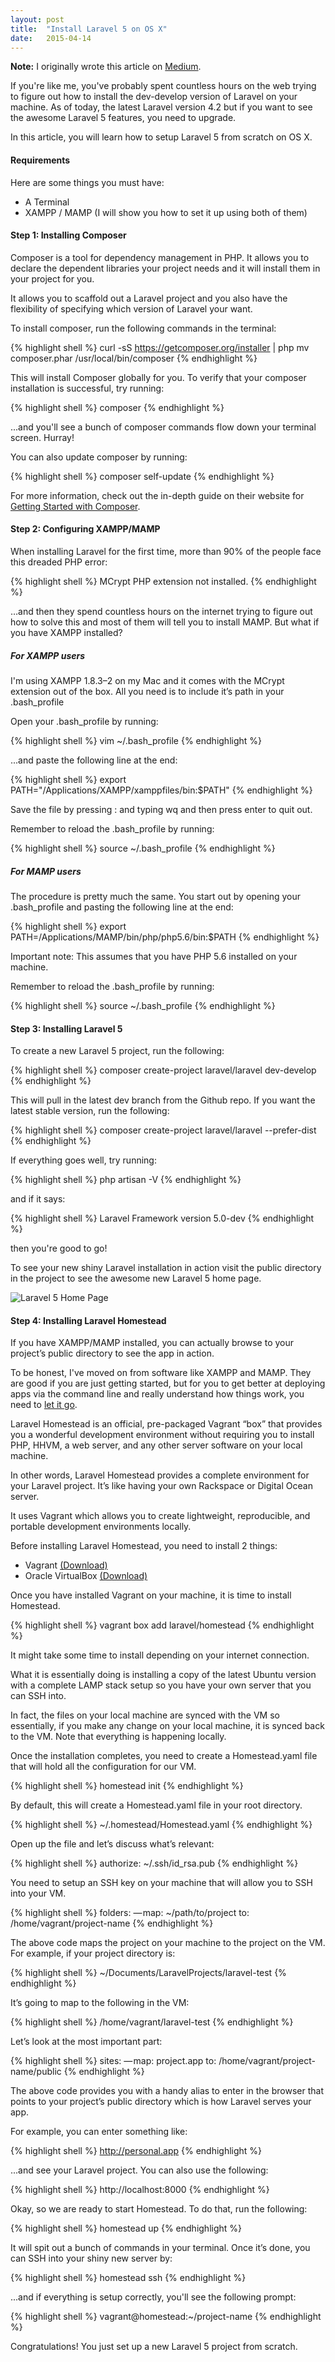 ```yaml
---
layout: post
title:  "Install Laravel 5 on OS X"
date:   2015-04-14
---
```


**Note:** I originally wrote this article on [Medium][medium-link].

If you're like me, you've probably spent countless hours on the web trying to figure out how to install the dev-develop version of Laravel on your machine. As of today, the latest Laravel version 4.2 but if you want to see the awesome Laravel 5 features, you need to upgrade.

In this article, you will learn how to setup Laravel 5 from scratch on OS X.

#### Requirements

Here are some things you must have:

* A Terminal
* XAMPP / MAMP (I will show you how to set it up using both of them)

#### Step 1: Installing Composer

Composer is a tool for dependency management in PHP. It allows you to declare the dependent libraries your project needs and it will install them in your project for you.

It allows you to scaffold out a Laravel project and you also have the flexibility of specifying which version of Laravel your want.

To install composer, run the following commands in the terminal:

{% highlight shell %}
curl -sS https://getcomposer.org/installer | php
mv composer.phar /usr/local/bin/composer
{% endhighlight %}

This will install Composer globally for you. To verify that your composer installation is successful, try running:

{% highlight shell %}
composer
{% endhighlight %}

...and you'll see a bunch of composer commands flow down your terminal screen. Hurray!

You can also update composer by running:

{% highlight shell %}
composer self-update
{% endhighlight %}

For more information, check out the in-depth guide on their website for [Getting Started with Composer][getting-started-composer].

#### Step 2: Configuring XAMPP/MAMP

When installing Laravel for the first time, more than 90% of the people face this dreaded PHP error:

{% highlight shell %}
MCrypt PHP extension not installed.
{% endhighlight %}

…and then they spend countless hours on the internet trying to figure out how to solve this and most of them will tell you to install MAMP. But what if you have XAMPP installed?

##### For XAMPP users

I'm using XAMPP 1.8.3–2 on my Mac and it comes with the MCrypt extension out of the box. All you need is to include it’s path in your .bash_profile

Open your .bash_profile by running:

{% highlight shell %}
vim ~/.bash_profile
{% endhighlight %}

...and paste the following line at the end:

{% highlight shell %}
export PATH="/Applications/XAMPP/xamppfiles/bin:$PATH"
{% endhighlight %}

Save the file by pressing : and typing wq and then press enter to quit out.

Remember to reload the .bash_profile by running:

{% highlight shell %}
source ~/.bash_profile
{% endhighlight %}

##### For MAMP users

The procedure is pretty much the same. You start out by opening your .bash_profile and pasting the following line at the end:

{% highlight shell %}
export PATH=/Applications/MAMP/bin/php/php5.6/bin:$PATH
{% endhighlight %}

Important note: This assumes that you have PHP 5.6 installed on your machine.

Remember to reload the .bash_profile by running:

{% highlight shell %}
source ~/.bash_profile
{% endhighlight %}

#### Step 3: Installing Laravel 5

To create a new Laravel 5 project, run the following:

{% highlight shell %}
composer create-project laravel/laravel dev-develop
{% endhighlight %}

This will pull in the latest dev branch from the Github repo. If you want the latest stable version, run the following:

{% highlight shell %}
composer create-project laravel/laravel --prefer-dist
{% endhighlight %}

If everything goes well, try running:

{% highlight shell %}
php artisan -V
{% endhighlight %}

and if it says:

{% highlight shell %}
Laravel Framework version 5.0-dev
{% endhighlight %}

then you're good to go!

To see your new shiny Laravel installation in action visit the public directory in the project to see the awesome new Laravel 5 home page.

![Laravel 5 Home Page](/img/blog/install-laravel-5-on-os-x/laravel-1.png)

#### Step 4: Installing Laravel Homestead

If you have XAMPP/MAMP installed, you can actually browse to your project’s public directory to see the app in action.

To be honest, I've moved on from software like XAMPP and MAMP. They are good if you are just getting started, but for you to get better at deploying apps via the command line and really understand how things work, you need to [let it go][let-it-go].

Laravel Homestead is an official, pre-packaged Vagrant “box” that provides you a wonderful development environment without requiring you to install PHP, HHVM, a web server, and any other server software on your local machine.

In other words, Laravel Homestead provides a complete environment for your Laravel project. It’s like having your own Rackspace or Digital Ocean server.

It uses Vagrant which allows you to create lightweight, reproducible, and portable development environments locally.

Before installing Laravel Homestead, you need to install 2 things:

* Vagrant [(Download)][vagrant-download]
* Oracle VirtualBox [(Download)][oracle-vbox-download]

Once you have installed Vagrant on your machine, it is time to install Homestead.

{% highlight shell %}
vagrant box add laravel/homestead
{% endhighlight %}

It might take some time to install depending on your internet connection.

What it is essentially doing is installing a copy of the latest Ubuntu version with a complete LAMP stack setup so you have your own server that you can SSH into.

In fact, the files on your local machine are synced with the VM so essentially, if you make any change on your local machine, it is synced back to the VM. Note that everything is happening locally.

Once the installation completes, you need to create a Homestead.yaml file that will hold all the configuration for our VM.

{% highlight shell %}
homestead init
{% endhighlight %}

By default, this will create a Homestead.yaml file in your root directory.

{% highlight shell %}
~/.homestead/Homestead.yaml
{% endhighlight %}

Open up the file and let’s discuss what’s relevant:

{% highlight shell %}
authorize: ~/.ssh/id_rsa.pub
{% endhighlight %}

You need to setup an SSH key on your machine that will allow you to SSH into your VM.

{% highlight shell %}
folders:
  — map: ~/path/to/project
    to: /home/vagrant/project-name
{% endhighlight %}

The above code maps the project on your machine to the project on the VM. For example, if your project directory is:

{% highlight shell %}
~/Documents/LaravelProjects/laravel-test
{% endhighlight %}

It’s going to map to the following in the VM:

{% highlight shell %}
/home/vagrant/laravel-test
{% endhighlight %}

Let’s look at the most important part:

{% highlight shell %}
sites:
  — map: project.app
    to: /home/vagrant/project-name/public
{% endhighlight %}

The above code provides you with a handy alias to enter in the browser that points to your project’s public directory which is how Laravel serves your app.

For example, you can enter something like:

{% highlight shell %}
http://personal.app
{% endhighlight %}

...and see your Laravel project. You can also use the following:

{% highlight shell %}
http://localhost:8000
{% endhighlight %}

Okay, so we are ready to start Homestead. To do that, run the following:

{% highlight shell %}
homestead up
{% endhighlight %}

It will spit out a bunch of commands in your terminal. Once it’s done, you can SSH into your shiny new server by:

{% highlight shell %}
homestead ssh
{% endhighlight %}

...and if everything is setup correctly, you'll see the following prompt:

{% highlight shell %}
vagrant@homestead:~/project-name
{% endhighlight %}

Congratulations! You just set up a new Laravel 5 project from scratch.

[medium-link]: https://medium.com/@kunalnagar/install-laravel-5-on-os-x-23f3578386f1#.j78hmfoxh
[getting-started-composer]: https://getcomposer.org/doc/00-intro.md
[let-it-go]: https://www.youtube.com/watch?v=kHue-HaXXzg
[vagrant-download]: https://www.vagrantup.com/downloads.html
[oracle-vbox-download]: https://www.virtualbox.org/wiki/Downloads
